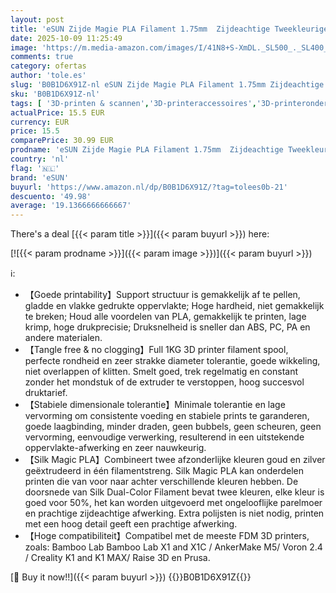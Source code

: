 ```yaml
---
layout: post
title: 'eSUN Zijde Magie PLA Filament 1.75mm  Zijdeachtige Tweekleurige 3D Printer Filament PLA  Maatnauwkeurigheid +/-0.05mm  1KG Spoel 2.2 LBS  3D Printing Filament voor 3D Printers Zijde Groen Blauw'
date: 2025-10-09 11:25:49
image: 'https://m.media-amazon.com/images/I/41N8+S-XmDL._SL500_._SL400_.jpg'
comments: true
category: ofertas
author: 'tole.es'
slug: 'B0B1D6X91Z-nl eSUN Zijde Magie PLA Filament 1.75mm Zijdeachtige...'
sku: 'B0B1D6X91Z-nl'
tags: [ '3D-printen & scannen','3D-printeraccessoires','3D-printeronderdelen & 3D-printeraccessoires','Zakelijk, industrie & wetenschap','esun','🇳🇱', ]
actualPrice: 15.5 EUR
currency: EUR
price: 15.5
comparePrice: 30.99 EUR
prodname: 'eSUN Zijde Magie PLA Filament 1.75mm  Zijdeachtige Tweekleurige 3D Printer Filament PLA  Maatnauwkeurigheid +/-0.05mm  1KG Spoel 2.2 LBS  3D Printing Filament voor 3D Printers Zijde Groen Blauw'
country: 'nl'
flag: '🇳🇱'
brand: 'eSUN'
buyurl: 'https://www.amazon.nl/dp/B0B1D6X91Z/?tag=tolees0b-21'
descuento: '49.98'
average: '19.1366666666667'
---
```


There's a deal [{{< param title >}}]({{< param buyurl >}})  here:

[![{{< param prodname >}}]({{< param image >}})]({{< param buyurl >}})

ℹ️:

- 【Goede printability】Support structuur is gemakkelijk af te pellen, gladde en vlakke gedrukte oppervlakte; Hoge hardheid, niet gemakkelijk te breken; Houd alle voordelen van PLA, gemakkelijk te printen, lage krimp, hoge drukprecisie; Druksnelheid is sneller dan ABS, PC, PA en andere materialen.
- 【Tangle free & no clogging】Full 1KG 3D printer filament spool, perfecte rondheid en zeer strakke diameter tolerantie, goede wikkeling, niet overlappen of klitten. Smelt goed, trek regelmatig en constant zonder het mondstuk of de extruder te verstoppen, hoog succesvol druktarief.
- 【Stabiele dimensionale tolerantie】Minimale tolerantie en lage vervorming om consistente voeding en stabiele prints te garanderen, goede laagbinding, minder draden, geen bubbels, geen scheuren, geen vervorming, eenvoudige verwerking, resulterend in een uitstekende oppervlakte-afwerking en zeer nauwkeurig.
- 【Silk Magic PLA】Combineert twee afzonderlijke kleuren goud en zilver geëxtrudeerd in één filamentstreng. Silk Magic PLA kan onderdelen printen die van voor naar achter verschillende kleuren hebben. De doorsnede van Silk Dual-Color Filament bevat twee kleuren, elke kleur is goed voor 50%, het kan worden uitgevoerd met ongelooflijke parelmoer en prachtige zijdeachtige afwerking. Extra polijsten is niet nodig, printen met een hoog detail geeft een prachtige afwerking.
- 【Hoge compatibiliteit】Compatibel met de meeste FDM 3D printers, zoals: Bamboo Lab Bamboo Lab X1 and X1C / AnkerMake M5/ Voron 2.4 / Creality K1 and K1 MAX/ Raise 3D en Prusa.

[🛒 Buy it now!!]({{< param buyurl >}})
{{<world>}}B0B1D6X91Z{{</world>}}
